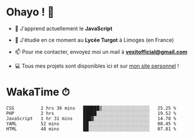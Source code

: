 # Ohayo ! 🌃

- 🔭 J'apprend actuellement le **JavaScript**

- 🌱 J'étudie en ce moment au **Lycée Turgot** à Limoges (en France)

- 📫 Pour me contacter, envoyez moi un mail à <a href="mailto:vexitofficial@gmail.com">**vexitofficial@gmail.com**</a>

- 💻 Tous mes projets sont disponibles ici et sur <a href="https://www.vexcited.me">mon site personnel</a> !

# WakaTime ⏱

<!--START_SECTION:waka-->
```text
CSS          2 hrs 36 mins   ██████▒░░░░░░░░░░░░░░░░░░   25.25 % 
PHP          2 hrs           █████░░░░░░░░░░░░░░░░░░░░   19.52 % 
JavaScript   1 hr 31 mins    ███▓░░░░░░░░░░░░░░░░░░░░░   14.78 % 
YAML         52 mins         ██░░░░░░░░░░░░░░░░░░░░░░░   08.45 % 
HTML         48 mins         ██░░░░░░░░░░░░░░░░░░░░░░░   07.81 % 
```
<!--END_SECTION:waka-->
